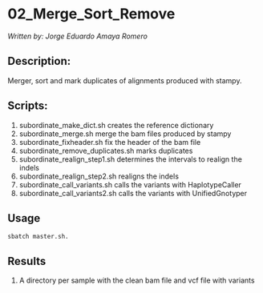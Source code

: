 # 02_Merge_Sort_Remove
*Written by: Jorge Eduardo Amaya Romero*

## Description: 
Merger, sort and mark duplicates of alignments produced with stampy.

## Scripts:

1. subordinate_make_dict.sh creates the reference dictionary 
2. subordinate_merge.sh	merge the bam files produced by stampy       
3. subordinate_fixheader.sh fix the header of the bam file 
4. subordinate_remove_duplicates.sh marks duplicates
5. subordinate_realign_step1.sh determines the intervals to realign the indels
6. subordinate_realign_step2.sh realigns the indels
7. subordinate_call_variants.sh calls the variants with HaplotypeCaller  
7. subordinate_call_variants2.sh calls the variants with UnifiedGnotyper

## Usage

```
sbatch master.sh.
```

## Results

1. A directory per sample with the clean bam file and vcf file with variants

